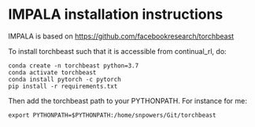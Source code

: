 # IMPALA installation instructions

IMPALA is based on https://github.com/facebookresearch/torchbeast

To install torchbeast such that it is accessible from continual_rl, do:
```
conda create -n torchbeast python=3.7
conda activate torchbeast
conda install pytorch -c pytorch
pip install -r requirements.txt
```

Then add the torchbeast path to your PYTHONPATH. For instance for me:
```
export PYTHONPATH=$PYTHONPATH:/home/snpowers/Git/torchbeast
```